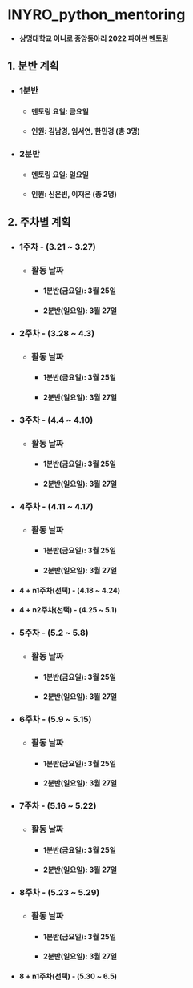 # INYRO_python_mentoring
* #### 상명대학교 이니로 중앙동아리 2022 파이썬 멘토링

## 1. 분반 계획
* ### 1분반
    - #### 멘토링 요일: 금요일
    - #### 인원: 김남경, 임서연, 한민경 (총 3명)

* ### 2분반
    - #### 멘토링 요일: 일요일
    - #### 인원: 신은빈, 이재은 (총 2명)

## 2. 주차별 계획
* ### 1주차 - (3.21 ~ 3.27)
    - ### 활동 날짜
        + #### 1분반(금요일): 3월 25일
        + #### 2분반(일요일): 3월 27일
* ### 2주차 - (3.28 ~ 4.3)
    - ### 활동 날짜
        + #### 1분반(금요일): 3월 25일
        + #### 2분반(일요일): 3월 27일
* ### 3주차 - (4.4 ~ 4.10)
    - ### 활동 날짜
        + #### 1분반(금요일): 3월 25일
        + #### 2분반(일요일): 3월 27일
* ### 4주차 - (4.11 ~ 4.17)
    - ### 활동 날짜
        + #### 1분반(금요일): 3월 25일
        + #### 2분반(일요일): 3월 27일
- #### 4 + n1주차(선택) - (4.18 ~ 4.24)
- #### 4 + n2주차(선택) - (4.25 ~ 5.1)
* ### 5주차 - (5.2 ~ 5.8)
    - ### 활동 날짜
        + #### 1분반(금요일): 3월 25일
        + #### 2분반(일요일): 3월 27일
* ### 6주차 - (5.9 ~ 5.15)
    - ### 활동 날짜
        + #### 1분반(금요일): 3월 25일
        + #### 2분반(일요일): 3월 27일
* ### 7주차 - (5.16 ~ 5.22)
    - ### 활동 날짜
        + #### 1분반(금요일): 3월 25일
        + #### 2분반(일요일): 3월 27일
* ### 8주차 - (5.23 ~ 5.29)
    - ### 활동 날짜
        + #### 1분반(금요일): 3월 25일
        + #### 2분반(일요일): 3월 27일

- #### 8 + n1주차(선택) - (5.30 ~ 6.5)
